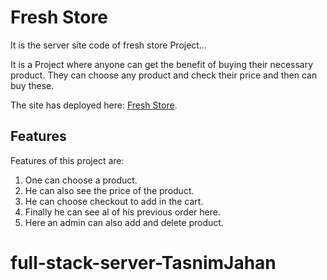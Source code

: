 # Fresh Store

It is the server site code of fresh store Project...

It is a Project where anyone can get the benefit of buying their necessary product. They can choose any product and check their price and then can buy these.

The site has deployed here: [Fresh Store](https://fresh-store1.web.app/).

## Features

Features of this project are:

1. One can choose a product.
2. He can also see the price of the product.
3. He can choose checkout to add in the cart.
4. Finally he can see al of his previous order here.
5. Here an admin can also add and delete product.


# full-stack-server-TasnimJahan
